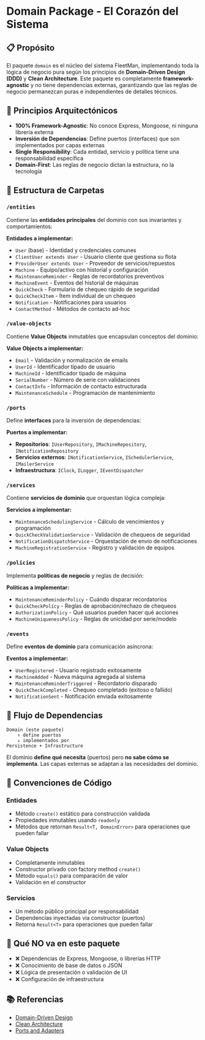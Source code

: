# Domain Package - El Corazón del Sistema

## 📋 Propósito

El paquete `domain` es el núcleo del sistema FleetMan, implementando toda la lógica de negocio pura según los principios de **Domain-Driven Design (DDD)** y **Clean Architecture**. Este paquete es completamente **framework-agnostic** y no tiene dependencias externas, garantizando que las reglas de negocio permanezcan puras e independientes de detalles técnicos.

## 🎯 Principios Arquitectónicos

- **100% Framework-Agnostic**: No conoce Express, Mongoose, ni ninguna librería externa
- **Inversión de Dependencias**: Define puertos (interfaces) que son implementados por capas externas
- **Single Responsibility**: Cada entidad, servicio y política tiene una responsabilidad específica
- **Domain-First**: Las reglas de negocio dictan la estructura, no la tecnología

## 📁 Estructura de Carpetas

### `/entities`
Contiene las **entidades principales** del dominio con sus invariantes y comportamientos:

**Entidades a implementar:**
- `User` (base) - Identidad y credenciales comunes
- `ClientUser extends User` - Usuario cliente que gestiona su flota
- `ProviderUser extends User` - Proveedor de servicios/repuestos
- `Machine` - Equipo/activo con historial y configuración
- `MaintenanceReminder` - Reglas de recordatorios preventivos
- `MachineEvent` - Eventos del historial de máquinas
- `QuickCheck` - Formulario de chequeo rápido de seguridad
- `QuickCheckItem` - Ítem individual de un chequeo
- `Notification` - Notificaciones para usuarios
- `ContactMethod` - Métodos de contacto ad-hoc

### `/value-objects`
Contiene **Value Objects** inmutables que encapsulan conceptos del dominio:

**Value Objects a implementar:**
- `Email` - Validación y normalización de emails
- `UserId` - Identificador tipado de usuario
- `MachineId` - Identificador tipado de máquina
- `SerialNumber` - Número de serie con validaciones
- `ContactInfo` - Información de contacto estructurada
- `MaintenanceSchedule` - Programación de mantenimiento

### `/ports`
Define **interfaces** para la inversión de dependencias:

**Puertos a implementar:**
- **Repositorios**: `IUserRepository`, `IMachineRepository`, `INotificationRepository`
- **Servicios externos**: `INotificationService`, `ISchedulerService`, `IMailerService`
- **Infraestructura**: `IClock`, `ILogger`, `IEventDispatcher`

### `/services`
Contiene **servicios de dominio** que orquestan lógica compleja:

**Servicios a implementar:**
- `MaintenanceSchedulingService` - Cálculo de vencimientos y programación
- `QuickCheckValidationService` - Validación de chequeos de seguridad
- `NotificationDispatchService` - Orquestación de envío de notificaciones
- `MachineRegistrationService` - Registro y validación de equipos

### `/policies`
Implementa **políticas de negocio** y reglas de decisión:

**Políticas a implementar:**
- `MaintenanceReminderPolicy` - Cuándo disparar recordatorios
- `QuickCheckPolicy` - Reglas de aprobación/rechazo de chequeos
- `AuthorizationPolicy` - Qué usuarios pueden hacer qué acciones
- `MachineUniquenessPolicy` - Reglas de unicidad por serie/modelo

### `/events`
Define **eventos de dominio** para comunicación asíncrona:

**Eventos a implementar:**
- `UserRegistered` - Usuario registrado exitosamente
- `MachineAdded` - Nueva máquina agregada al sistema
- `MaintenanceReminderTriggered` - Recordatorio disparado
- `QuickCheckCompleted` - Chequeo completado (exitoso o fallido)
- `NotificationSent` - Notificación enviada exitosamente

## 🔄 Flujo de Dependencias

```
Domain (este paquete)
    ↑ define puertos
    ↓ implementados por
Persistence + Infrastructure
```

El dominio **define qué necesita** (puertos) pero **no sabe cómo se implementa**. Las capas externas se adaptan a las necesidades del dominio.

## 📝 Convenciones de Código

### Entidades
- Método `create()` estático para construcción validada
- Propiedades inmutables usando `readonly`
- Métodos que retornan `Result<T, DomainError>` para operaciones que pueden fallar

### Value Objects
- Completamente inmutables
- Constructor privado con factory method `create()`
- Método `equals()` para comparación de valor
- Validación en el constructor

### Servicios
- Un método público principal por responsabilidad
- Dependencias inyectadas via constructor (puertos)
- Retorna `Result<T>` para operaciones que pueden fallar

## 🚫 Qué NO va en este paquete

- ❌ Dependencias de Express, Mongoose, o librerías HTTP
- ❌ Conocimiento de base de datos o JSON
- ❌ Lógica de presentación o validación de UI
- ❌ Configuración de infraestructura

## 📚 Referencias

- [Domain-Driven Design](https://martinfowler.com/bliki/DomainDrivenDesign.html)
- [Clean Architecture](https://blog.cleancoder.com/uncle-bob/2012/08/13/the-clean-architecture.html)
- [Ports and Adapters](https://alistair.cockburn.us/hexagonal-architecture/)